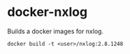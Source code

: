 docker-nxlog
============
Builds a docker images for nxlog.

```
docker build -t <user>/nxlog:2.8.1248
```
